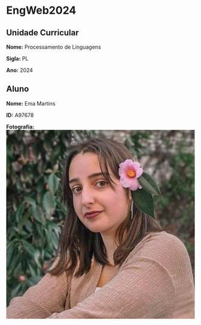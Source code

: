 # EngWeb2024

## Unidade Curricular

**Nome:** Processamento de Linguagens

**Sigla:** PL

**Ano:** 2024

## Aluno
**Nome:** Ema Martins

**ID:** A97678

**Fotografia:** 
![Fotografia](./Foto.jpg)